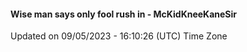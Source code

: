 #### Wise man says only fool rush in - McKidKneeKaneSir
Updated on 09/05/2023 - 16:10:26 (UTC) Time Zone
